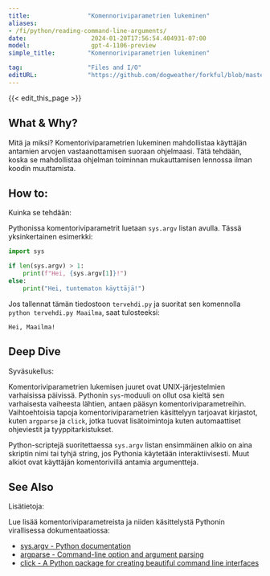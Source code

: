 ```yaml
---
title:                "Komennoriviparametrien lukeminen"
aliases:
- /fi/python/reading-command-line-arguments/
date:                  2024-01-20T17:56:54.404931-07:00
model:                 gpt-4-1106-preview
simple_title:         "Komennoriviparametrien lukeminen"

tag:                  "Files and I/O"
editURL:              "https://github.com/dogweather/forkful/blob/master/content/fi/python/reading-command-line-arguments.md"
---
```


{{< edit_this_page >}}

## What & Why?
Mitä ja miksi? Komentoriviparametrien lukeminen mahdollistaa käyttäjän antamien arvojen vastaanottamisen suoraan ohjelmaasi. Tätä tehdään, koska se mahdollistaa ohjelman toiminnan mukauttamisen lennossa ilman koodin muuttamista.

## How to:
Kuinka se tehdään:

Pythonissa komentoriviparametrit luetaan `sys.argv` listan avulla. Tässä yksinkertainen esimerkki:

```Python
import sys

if len(sys.argv) > 1:
    print(f"Hei, {sys.argv[1]}!")
else:
    print("Hei, tuntematon käyttäjä!")
```

Jos tallennat tämän tiedostoon `tervehdi.py` ja suoritat sen komennolla `python tervehdi.py Maailma`, saat tulosteeksi:

```
Hei, Maailma!
```

## Deep Dive
Syväsukellus:

Komentoriviparametrien lukemisen juuret ovat UNIX-järjestelmien varhaisissa päivissä. Pythonin `sys`-moduuli on ollut osa kieltä sen varhaisesta vaiheesta lähtien, antaen pääsyn komentoriviparametreihin. Vaihtoehtoisia tapoja komentoriviparametrien käsittelyyn tarjoavat kirjastot, kuten `argparse` ja `click`, jotka tuovat lisätoimintoja kuten automaattiset ohjeviestit ja tyyppitarkistukset.

Python-scriptejä suoritettaessa `sys.argv` listan ensimmäinen alkio on aina skriptin nimi tai tyhjä string, jos Pythonia käytetään interaktiivisesti. Muut alkiot ovat käyttäjän komentorivillä antamia argumentteja.

## See Also
Lisätietoja:

Lue lisää komentoriviparametreista ja niiden käsittelystä Pythonin virallisessa dokumentaatiossa:
- [sys.argv - Python documentation](https://docs.python.org/3/library/sys.html#sys.argv)
- [argparse - Command-line option and argument parsing](https://docs.python.org/3/library/argparse.html)
- [click - A Python package for creating beautiful command line interfaces](https://click.palletsprojects.com/en/7.x/)
